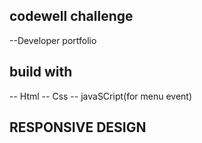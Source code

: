 ## codewell challenge
--Developer portfolio


## build with
-- Html
-- Css
-- javaSCript(for menu event) 
## RESPONSIVE DESIGN

